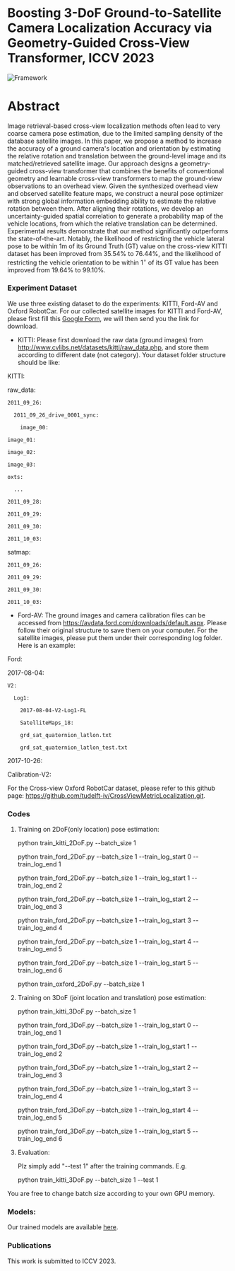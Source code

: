 # Boosting 3-DoF Ground-to-Satellite Camera Localization Accuracy via Geometry-Guided Cross-View Transformer, ICCV 2023

![Framework](./Framework.png)

# Abstract
Image retrieval-based cross-view localization methods often lead to very coarse camera pose estimation, due to the limited sampling density of the database satellite images. In this paper, we propose a method to increase the accuracy of a ground camera's location and orientation by estimating the relative rotation and translation between the ground-level image and its matched/retrieved satellite image.
Our approach designs a geometry-guided cross-view transformer that combines the benefits of conventional geometry and learnable cross-view transformers to map the ground-view observations to an overhead view. 
Given the synthesized overhead view and observed satellite feature maps, we construct a neural pose optimizer with strong global information embedding ability to estimate the relative rotation between them. After aligning their rotations, we develop an uncertainty-guided spatial correlation to generate a probability map of the vehicle locations, from which the relative translation can be determined.
Experimental results demonstrate that our method significantly outperforms the state-of-the-art. Notably, the likelihood of restricting the vehicle lateral pose to be within 1m of its Ground Truth (GT) value on the cross-view KITTI dataset has been improved from $35.54\%$ to $76.44\%$, and the likelihood of restricting the vehicle orientation to be within $1^{\circ}$ of its GT value has been improved from $19.64\%$ to $99.10\%$.

### Experiment Dataset
We use three existing dataset to do the experiments: KITTI, Ford-AV and Oxford RobotCar. For our collected satellite images for KITTI and Ford-AV, please first fill this [Google Form](https://forms.gle/Bm8jNLiUxFeQejix7), we will then send you the link for download. 

- KITTI: Please first download the raw data (ground images) from http://www.cvlibs.net/datasets/kitti/raw_data.php, and store them according to different date (not category). 
Your dataset folder structure should be like: 

KITTI:

  raw_data:
  
    2011_09_26:
    
      2011_09_26_drive_0001_sync:
      
        image_00:
	
	image_01:
	
	image_02:
	
	image_03:
	
	oxts:
	
      ...
      
    2011_09_28:
    
    2011_09_29:
    
    2011_09_30:
    
    2011_10_03:
  
  satmap:
  
    2011_09_26:
    
    2011_09_29:
    
    2011_09_30:
    
    2011_10_03:

- Ford-AV: The ground images and camera calibration files can be accessed from https://avdata.ford.com/downloads/default.aspx. Please follow their original structure to save them on your computer. For the satellite images, please put them under their corresponding log folder. Here is an example:


Ford:

  2017-08-04:
  
    V2:
    
      Log1:
      
        2017-08-04-V2-Log1-FL
	
        SatelliteMaps_18:
	
        grd_sat_quaternion_latlon.txt
	
        grd_sat_quaternion_latlon_test.txt

  2017-10-26:
  
  Calibration-V2:


For the Cross-view Oxford RobotCar dataset, please refer to this github page: https://github.com/tudelft-iv/CrossViewMetricLocalization.git.

### Codes

1. Training on 2DoF(only location) pose estimation:

    python train_kitti_2DoF.py --batch_size 1 


    python train_ford_2DoF.py --batch_size 1 --train_log_start 0 --train_log_end 1 
    
    python train_ford_2DoF.py --batch_size 1 --train_log_start 1 --train_log_end 2 
    
    python train_ford_2DoF.py --batch_size 1 --train_log_start 2 --train_log_end 3
    
    python train_ford_2DoF.py --batch_size 1 --train_log_start 3 --train_log_end 4 
    
    python train_ford_2DoF.py --batch_size 1 --train_log_start 4 --train_log_end 5 
    
    python train_ford_2DoF.py --batch_size 1 --train_log_start 5 --train_log_end 6
    
    
    python train_oxford_2DoF.py --batch_size 1 


2. Training on 3DoF (joint location and translation) pose estimation:

    python train_kitti_3DoF.py --batch_size 1 


    python train_ford_3DoF.py --batch_size 1 --train_log_start 0 --train_log_end 1 
    
    python train_ford_3DoF.py --batch_size 1 --train_log_start 1 --train_log_end 2 
    
    python train_ford_3DoF.py --batch_size 1 --train_log_start 2 --train_log_end 3
    
    python train_ford_3DoF.py --batch_size 1 --train_log_start 3 --train_log_end 4 
    
    python train_ford_3DoF.py --batch_size 1 --train_log_start 4 --train_log_end 5 
    
    python train_ford_3DoF.py --batch_size 1 --train_log_start 5 --train_log_end 6

2. Evaluation:

    Plz simply add "--test 1" after the training commands. E.g. 

    python train_kitti_3DoF.py --batch_size 1 --test 1


You are free to change batch size according to your own GPU memory. 

### Models:
Our trained models are available [here](https://anu365-my.sharepoint.com/:f:/g/personal/u6293587_anu_edu_au/Eofuoj1mCP1OqVEU9WC46BMBae0UK_pyFCh7qxNhPXEMtw?e=ranBPV). 



### Publications
This work is submitted to ICCV 2023.  


